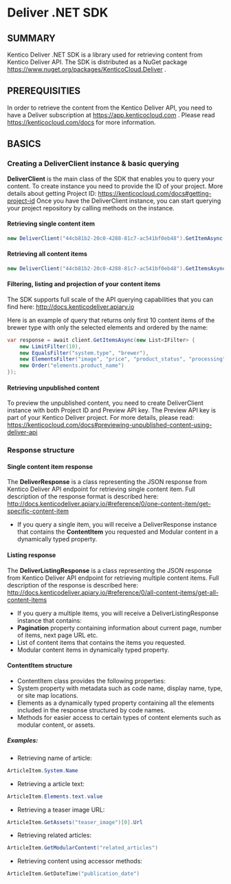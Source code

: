 # Deliver .NET SDK

## SUMMARY

Kentico Deliver .NET SDK is a library used for retrieving content from Kentico Deliver API. The SDK is distributed as a NuGet package https://www.nuget.org/packages/KenticoCloud.Deliver .

## PREREQUISITIES

In order to retrieve the content from the Kentico Deliver API, you need to have a Deliver subscription at https://app.kenticocloud.com . Please read https://kenticocloud.com/docs for more information.

## BASICS

### Creating a DeliverClient instance & basic querying

**DeliverClient** is the main class of the SDK that enables you to query your content. To create instance you need to provide the ID of your project. More details about getting Project ID: https://kenticocloud.com/docs#getting-project-id
Once you have the DeliverClient instance, you can start querying your project repository by calling methods on the instance.

#### Retrieving single content item

```C#
new DeliverClient("44cb81b2-20c0-4288-81c7-ac541bf0eb48").GetItemAsync("Home");
```

#### Retrieving all content items

```C#
new DeliverClient("44cb81b2-20c0-4288-81c7-ac541bf0eb48").GetItemsAsync();
```

#### Filtering, listing and projection of your content items

The SDK supports full scale of the API querying capabilities that you can find here: http://docs.kenticodeliver.apiary.io

Here is an example of query that returns only first 10 content items of the brewer type with only the selected elements and ordered by the name:
```C#
var response = await client.GetItemsAsync(new List<IFilter> {
    new LimitFilter(10),
    new EqualsFilter("system.type", "brewer"),
    new ElementsFilter("image", "price", "product_status", "processing"),
    new Order("elements.product_name")
});
```

#### Retrieving unpublished content

To preview the unpublished content, you need to create DeliverClient instance with both Project ID and Preview API key. The Preview API key is part of your Kentico Deliver project. For more details, please read: https://kenticocloud.com/docs#previewing-unpublished-content-using-deliver-api

### Response structure

#### Single content item response

The **DeliverResponse** is a class representing the JSON response from Kentico Deliver API endpoint for retrieving single content item. Full description of the response format is described here: http://docs.kenticodeliver.apiary.io/#reference/0/one-content-item/get-specific-content-item

* If you query a single item, you will receive a DeliverResponse instance that contains the **ContentItem** you requested and Modular content in a dynamically typed property.

#### Listing response

The **DeliverListingResponse** is a class representing the JSON response from Kentico Deliver API endpoint for retrieving multiple content items. Full description of the response is described here: http://docs.kenticodeliver.apiary.io/#reference/0/all-content-items/get-all-content-items

* If you query a multiple items, you will receive a DeliverListingResponse instance that contains:
 * **Pagination** property containing information about current page, number of items, next page URL etc.
 * List of content items that contains the items you requested.
 * Modular content items in dynamically typed property.
 
#### ContentItem structure
 
 * ContentItem class provides the following properties:
  * System property with metadata such as code name, display name, type, or site map locations.
  * Elements as a dynamically typed property containing all the elements included in the response structured by code names.
  * Methods for easier access to certain types of content elements such as modular content, or assets.
  
##### Examples:
* Retrieving name of article:
```C#
ArticleItem.System.Name
```
* Retrieving a article text:
```C#
ArticleItem.Elements.text.value
```
* Retrieving a teaser image URL:
```C#
ArticleItem.GetAssets("teaser_image")[0].Url
```
* Retrieving related articles:
```C#
ArticleItem.GetModularContent("related_articles")
```
* Retrieving content using accessor methods:
```C
ArticleItem.GetDateTime("publication_date")
```

